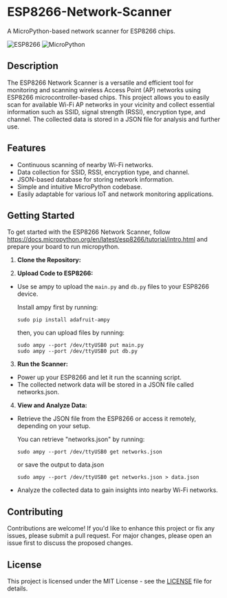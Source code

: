# ESP8266-Network-Scanner
A MicroPython-based network scanner for ESP8266 chips.

![ESP8266](https://img.shields.io/badge/Platform-ESP8266-blue)
![MicroPython](https://img.shields.io/badge/Language-MicroPython-green)

## Description

The ESP8266 Network Scanner is a versatile and efficient tool for monitoring and scanning wireless Access Point (AP) networks using ESP8266 microcontroller-based chips. This project allows you to easily scan for available Wi-Fi AP networks in your vicinity and collect essential information such as SSID, signal strength (RSSI), encryption type, and channel. The collected data is stored in a JSON file for analysis and further use.

## Features

- Continuous scanning of nearby Wi-Fi networks.
- Data collection for SSID, RSSI, encryption type, and channel.
- JSON-based database for storing network information.
- Simple and intuitive MicroPython codebase.
- Easily adaptable for various IoT and network monitoring applications.

## Getting Started

To get started with the ESP8266 Network Scanner, follow https://docs.micropython.org/en/latest/esp8266/tutorial/intro.html and prepare your board to run micropython.

1. **Clone the Repository:**

2. **Upload Code to ESP8266:**
- Use se ampy to upload the `main.py` and `db.py` files to your ESP8266 device.

  Install ampy first by running:
  ```
  sudo pip install adafruit-ampy
  ```
  then, you can upload files by running:
  ```
  sudo ampy --port /dev/ttyUSB0 put main.py
  sudo ampy --port /dev/ttyUSB0 put db.py
  ```
3. **Run the Scanner:**
- Power up your ESP8266 and let it run the scanning script.
- The collected network data will be stored in a JSON file called networks.json.

4. **View and Analyze Data:**
- Retrieve the JSON file from the ESP8266 or access it remotely, depending on your setup.

  You can retrieve "networks.json" by running:
  ```
  sudo ampy --port /dev/ttyUSB0 get networks.json
  ```
  or save the output to data.json 
  ```
  sudo ampy --port /dev/ttyUSB0 get networks.json > data.json
  ```
- Analyze the collected data to gain insights into nearby Wi-Fi networks.

## Contributing

Contributions are welcome! If you'd like to enhance this project or fix any issues, please submit a pull request. For major changes, please open an issue first to discuss the proposed changes.

## License

This project is licensed under the MIT License - see the [LICENSE](LICENSE) file for details.

